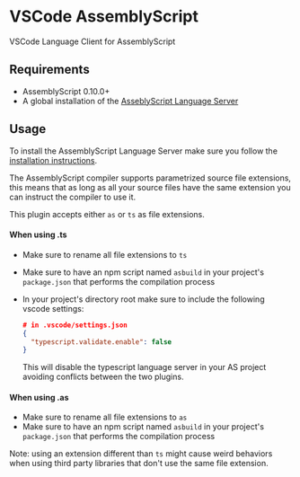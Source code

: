 # VSCode AssemblyScript

VSCode Language Client for AssemblyScript

## Requirements

- AssemblyScript 0.10.0+
- A global installation of the [AsseblyScript Language Server](https://github.com/saulecabrera/asls)

## Usage

To install the AssemblyScript Language Server make sure you follow the [installation instructions](https).

The AssemblyScript compiler supports parametrized source file extensions, this means that as long as
all your source files have the same extension you can instruct the compiler to use it.

This plugin accepts either `as` or `ts` as file extensions.

#### When using .ts

- Make sure to rename all file extensions to `ts`
- Make sure to have an npm script named `asbuild` in your project's `package.json` that performs the compilation process
- In your project's directory root make sure to include the following vscode settings:

  ```json
  # in .vscode/settings.json
  {
    "typescript.validate.enable": false
  }
  ```

  This will disable the typescript language server in your AS project avoiding
  conflicts between the two plugins.

#### When using .as

- Make sure to rename all file extensions to `as`
- Make sure to have an npm script named `asbuild` in your project's `package.json` that performs the compilation process

Note: using an extension different than `ts` might cause weird behaviors when using third party libraries that don't use the
same file extension.

